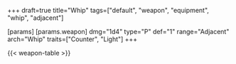 +++
draft=true
title="Whip"
tags=["default", "weapon", "equipment", "whip", "adjacent"]

[params]
  [params.weapon]
    dmg="1d4"
    type="P"
    def="1"
    range="Adjacent"
    arch="Whip"
    traits=["Counter", "Light"]
+++

{{< weapon-table >}}


